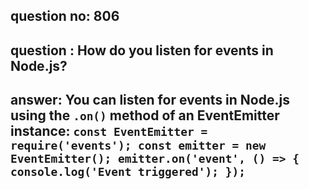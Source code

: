 
      
## question no: 806

## question : How do you listen for events in Node.js?

## answer: You can listen for events in Node.js using the `.on()` method of an EventEmitter instance: `const EventEmitter = require('events'); const emitter = new EventEmitter(); emitter.on('event', () => { console.log('Event triggered'); });`
      